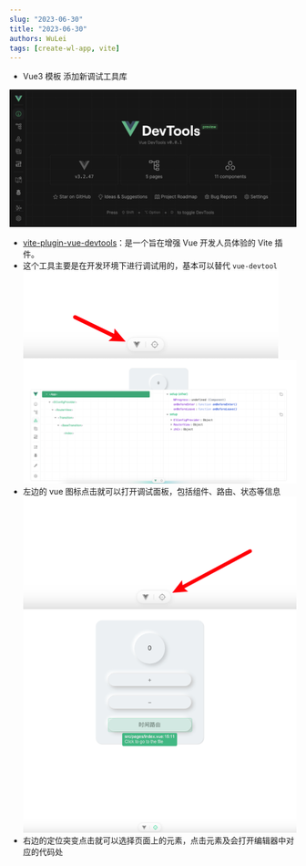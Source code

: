 ```yaml
---
slug: "2023-06-30"
title: "2023-06-30"
authors: WuLei
tags: [create-wl-app, vite]
---
```


- Vue3 模板 添加新调试工具库

![vite-plugin-vue-devtools](img/image.png)

- [vite-plugin-vue-devtools](https://github.com/webfansplz/vite-plugin-vue-devtools)：是一个旨在增强 Vue 开发人员体验的 Vite 插件。
- 这个工具主要是在开发环境下进行调试用的，基本可以替代 `vue-devtool`
  ![插件](img/2023-06-30-img-1.png)
  ![插件](img/2023-06-30-img-3.png)
- 左边的 vue 图标点击就可以打开调试面板，包括组件、路由、状态等信息
  ![插件](img/2023-06-30-img-2.png)
  ![插件](img/2023-06-30-img-4.png)
- 右边的定位突变点击就可以选择页面上的元素，点击元素及会打开编辑器中对应的代码处

